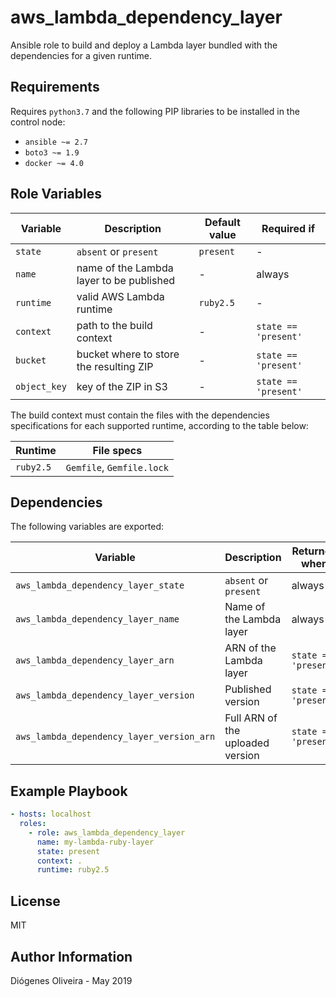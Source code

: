 # aws_lambda_dependency_layer

Ansible role to build and deploy a Lambda layer bundled with the dependencies
for a given runtime.

## Requirements

Requires `python3.7` and the following PIP libraries to be installed in the
control node:

- `ansible ~= 2.7`
- `boto3 ~= 1.9`
- `docker ~= 4.0`

## Role Variables

| Variable     | Description                              | Default value | Required if          |
| ------------ | ---------------------------------------- | ------------- | -------------------- |
| `state`      | `absent` or `present`                    | `present`     | -                    |
| `name`       | name of the Lambda layer to be published | -             | always               |
| `runtime`    | valid AWS Lambda runtime                 | `ruby2.5`     | -                    |
| `context`    | path to the build context                | -             | `state == 'present'` |
| `bucket`     | bucket where to store the resulting ZIP  | -             | `state == 'present'` |
| `object_key` | key of the ZIP in S3                     | -             | `state == 'present'` |

The build context must contain the files with the dependencies specifications
for each supported runtime, according to the table below:

| Runtime   | File specs                |
| --------- | ------------------------- |
| `ruby2.5` | `Gemfile`, `Gemfile.lock` |

## Dependencies

The following variables are exported:

| Variable                                  | Description                      | Returned when        |
| ----------------------------------------- | -------------------------------- | -------------------- |
| `aws_lambda_dependency_layer_state`       | `absent` or `present`            | always               |
| `aws_lambda_dependency_layer_name`        | Name of the Lambda layer         | always               |
| `aws_lambda_dependency_layer_arn`         | ARN of the Lambda layer          | `state == 'present'` |
| `aws_lambda_dependency_layer_version`     | Published version                | `state == 'present'` |
| `aws_lambda_dependency_layer_version_arn` | Full ARN of the uploaded version | `state == 'present'` |

## Example Playbook

```yaml
- hosts: localhost
  roles:
    - role: aws_lambda_dependency_layer
      name: my-lambda-ruby-layer
      state: present
      context: .
      runtime: ruby2.5
```

## License

MIT

## Author Information

Diógenes Oliveira - May 2019
